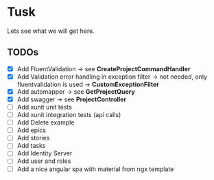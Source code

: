 # Tusk
Lets see what we will get here.


## TODOs

  * [x] Add FluentValidation -> see **CreateProjectCommandHandler**
  * [x] Add Validation error handling in exception filter -> not needed, only fluentvalidation is used -> **CustomExceptionFilter**
  * [x] Add automapper -> see **GetProjectQuery**
  * [x] Add swagger ->  see **ProjectController**
  * [ ] Add xunit unit tests
  * [ ] Add xunit integration tests (api calls)
  * [ ] Add Delete example
  * [ ] Add epics
  * [ ] Add stories
  * [ ] Add tasks
  * [ ] Add Identity Server
  * [ ] Add user and roles
  * [ ] Add a nice angular spa with material from ngx template